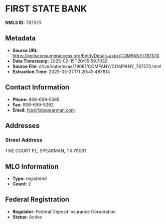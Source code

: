 # FIRST STATE BANK

**NMLS ID:** 787570

## Metadata
- **Source URL:** https://nmlsconsumeraccess.org/EntityDetails.aspx/COMPANY/787570
- **Data Timestamp:** 2025-02-15T20:55:59.703Z
- **Source File:** drive/data/texas/79081/COMPANY/COMPANY_787570.html
- **Extraction Time:** 2025-05-27T11:20:45.487814

## Contact Information
- **Phone:** 806-659-5565
- **Fax:** 806-659-5292
- **Email:** fsb@fsbspearman.com

## Addresses
### Street Address
1 NE COURT PL; SPEARMAN, TX 79081

## MLO Information
- **Type:** registered
- **Count:** 2

## Federal Registration
- **Regulator:** Federal Deposit Insurance Corporation
- **Status:** Active
